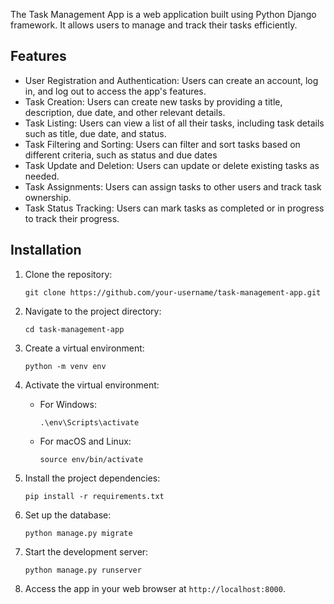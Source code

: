 
The Task Management App is a web application built using Python Django framework. It allows users to manage and track their tasks efficiently.

## Features

- User Registration and Authentication: Users can create an account, log in, and log out to access the app's features.
- Task Creation: Users can create new tasks by providing a title, description, due date, and other relevant details.
- Task Listing: Users can view a list of all their tasks, including task details such as title, due date, and status.
- Task Filtering and Sorting: Users can filter and sort tasks based on different criteria, such as status and due dates
- Task Update and Deletion: Users can update or delete existing tasks as needed.
- Task Assignments: Users can assign tasks to other users and track task ownership.
- Task Status Tracking: Users can mark tasks as completed or in progress to track their progress.


## Installation

1. Clone the repository:

   ```
   git clone https://github.com/your-username/task-management-app.git
   ```

1. Navigate to the project directory:

   ```
   cd task-management-app
   ```

1. Create a virtual environment:

   ```
   python -m venv env
   ```

1. Activate the virtual environment:

   - For Windows:
     ```
     .\env\Scripts\activate
     ```
   - For macOS and Linux:
     ```
     source env/bin/activate
     ```

1. Install the project dependencies:

   ```
   pip install -r requirements.txt
   ```

1. Set up the database:

   ```
   python manage.py migrate
   ```

1. Start the development server:

   ```
   python manage.py runserver
   ```

1. Access the app in your web browser at `http://localhost:8000`.

